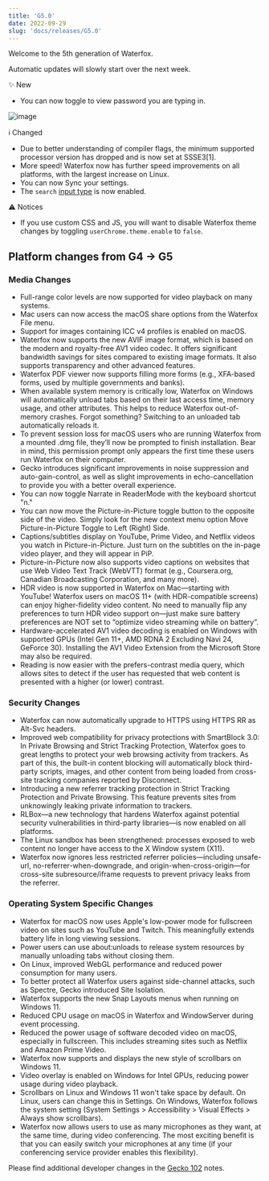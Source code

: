 ```yaml
---
title: 'G5.0'
date: 2022-09-29
slug: 'docs/releases/G5.0'
---
```


Welcome to the 5th generation of Waterfox.

Automatic updates will slowly start over the next week.

✨ New

- You can now toggle to view password you are typing in.

<img alt="image" src="https://user-images.githubusercontent.com/4728920/191992639-ed17cfbb-f096-418f-a324-056f36d7c62c.png" width={233} />

ℹ️ Changed

- Due to better understanding of compiler flags, the minimum supported processor version has dropped and is now set at SSSE3[1].
- More speed! Waterfox now has further speed improvements on all platforms, with the largest increase on Linux.
- You can now Sync your settings.
- The `search` [input type](https://developer.mozilla.org/en-US/docs/Web/HTML/Element/input/search) is now enabled.

⚠️ Notices

- If you use custom CSS and JS, you will want to disable Waterfox theme changes by toggling `userChrome.theme.enable` to `false`.

## Platform changes from G4 → G5

### Media Changes

- Full-range color levels are now supported for video playback on many systems.
- Mac users can now access the macOS share options from the Waterfox File menu.
- Support for images containing ICC v4 profiles is enabled on macOS.
- Waterfox now supports the new AVIF image format, which is based on the modern and royalty-free AV1 video codec. It offers significant bandwidth savings for sites compared to existing image formats. It also supports transparency and other advanced features.
- Waterfox PDF viewer now supports filling more forms (e.g., XFA-based forms, used by multiple governments and banks).
- When available system memory is critically low, Waterfox on Windows will automatically unload tabs based on their last access time, memory usage, and other attributes. This helps to reduce Waterfox out-of-memory crashes. Forgot something? Switching to an unloaded tab automatically reloads it.
- To prevent session loss for macOS users who are running Waterfox from a mounted .dmg file, they’ll now be prompted to finish installation. Bear in mind, this permission prompt only appears the first time these users run Waterfox on their computer.
- Gecko introduces significant improvements in noise suppression and auto-gain-control, as well as slight improvements in echo-cancellation to provide you with a better overall experience.
- You can now toggle Narrate in ReaderMode with the keyboard shortcut "n."
- You can now move the Picture-in-Picture toggle button to the opposite side of the video. Simply look for the new context menu option Move Picture-in-Picture Toggle to Left (Right) Side.
- Captions/subtitles display on YouTube, Prime Video, and Netflix videos you watch in Picture-in-Picture. Just turn on the subtitles on the in-page video player, and they will appear in PiP.
- Picture-in-Picture now also supports video captions on websites that use Web Video Text Track (WebVTT) format (e.g., Coursera.org, Canadian Broadcasting Corporation, and many more).
- HDR video is now supported in Waterfox on Mac—starting with YouTube! Waterfox users on macOS 11+ (with HDR-compatible screens) can enjoy higher-fidelity video content. No need to manually flip any preferences to turn HDR video support on—just make sure battery preferences are NOT set to “optimize video streaming while on battery”.
- Hardware-accelerated AV1 video decoding is enabled on Windows with supported GPUs (Intel Gen 11+, AMD RDNA 2 Excluding Navi 24, GeForce 30). Installing the AV1 Video Extension from the Microsoft Store may also be required.
- Reading is now easier with the prefers-contrast media query, which allows sites to detect if the user has requested that web content is presented with a higher (or lower) contrast.

### Security Changes

- Waterfox can now automatically upgrade to HTTPS using HTTPS RR as Alt-Svc headers.
- Improved web compatibility for privacy protections with SmartBlock 3.0: In Private Browsing and Strict Tracking Protection, Waterfox goes to great lengths to protect your web browsing activity from trackers. As part of this, the built-in content blocking will automatically block third-party scripts, images, and other content from being loaded from cross-site tracking companies reported by Disconnect.
- Introducing a new referrer tracking protection in Strict Tracking Protection and Private Browsing. This feature prevents sites from unknowingly leaking private information to trackers.
- RLBox—a new technology that hardens Waterfox against potential security vulnerabilities in third-party libraries—is now enabled on all platforms.
- The Linux sandbox has been strengthened: processes exposed to web content no longer have access to the X Window system (X11).
- Waterfox now ignores less restricted referrer policies—including unsafe-url, no-referrer-when-downgrade, and origin-when-cross-origin—for cross-site subresource/iframe requests to prevent privacy leaks from the referrer.

### Operating System Specific Changes

- Waterfox for macOS now uses Apple's low-power mode for fullscreen video on sites such as YouTube and Twitch. This meaningfully extends battery life in long viewing sessions.
- Power users can use about:unloads to release system resources by manually unloading tabs without closing them.
- On Linux, improved WebGL performance and reduced power consumption for many users.
- To better protect all Waterfox users against side-channel attacks, such as Spectre, Gecko introduced Site Isolation.
- Waterfox supports the new Snap Layouts menus when running on Windows 11.
- Reduced CPU usage on macOS in Waterfox and WindowServer during event processing.
- Reduced the power usage of software decoded video on macOS, especially in fullscreen. This includes streaming sites such as Netflix and Amazon Prime Video.
- Waterfox now supports and displays the new style of scrollbars on Windows 11.
- Video overlay is enabled on Windows for Intel GPUs, reducing power usage during video playback.
- Scrollbars on Linux and Windows 11 won't take space by default. On Linux, users can change this in Settings. On Windows, Waterfox follows the system setting (System Settings > Accessibility > Visual Effects > Always show scrollbars).
- Waterfox now allows users to use as many microphones as they want, at the same time, during video conferencing. The most exciting benefit is that you can easily switch your microphones at any time (if your conferencing service provider enables this flexibility).

Please find additional developer changes in the [Gecko 102](https://developer.mozilla.org/docs/Mozilla/Firefox/Releases/102) notes.
